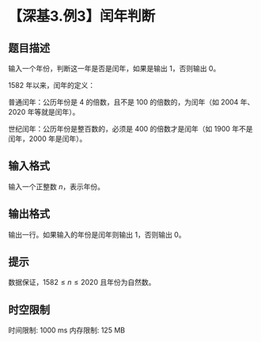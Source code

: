 # 【深基3.例3】闰年判断

## 题目描述

输入一个年份，判断这一年是否是闰年，如果是输出 $1$，否则输出 $0$。

$1582$ 年以来，闰年的定义：

普通闰年：公历年份是 $4$ 的倍数，且不是 $100$ 的倍数的，为闰年（如 $2004$ 年、$2020$ 年等就是闰年）。

世纪闰年：公历年份是整百数的，必须是 $400$ 的倍数才是闰年（如 $1900$ 年不是闰年，$2000$ 年是闰年）。

## 输入格式

输入一个正整数 $n$，表示年份。

## 输出格式

输出一行。如果输入的年份是闰年则输出 $1$，否则输出 $0$。

## 提示

数据保证，$1582 \leq n \leq 2020$ 且年份为自然数。

## 时空限制

时间限制: 1000 ms
内存限制: 125 MB
